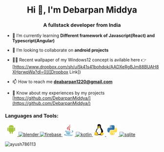<h1 align="center">Hi 👋, I'm Debarpan Middya</h1>
<h3 align="center">A fullstack developer from India</h3>

- 🌱 I’m currently learning **Different framework of Javascript(React) and Typescript(Angular)**

- 👯 I’m looking to collaborate on **android projects**

- 👨‍💻 Recent wallpaper of my Windows12 concept is avilable here 👉 [https://www.dropbox.com/sh/ui5k41s41bohdok/AADXeRgBJm88BUAH8XHprwpWa?dl=0]([Dropbox Link])

- 📫 How to reach me **deabarpan1220@gmail.com**

- 📄 Know about my experiences by my projects [https://github.com/DebarpanMiddya/](https://github.com/DebarpanMiddya/)



<h3 align="left">Languages and Tools:</h3>
<p align="left"> <a href="https://developer.android.com" target="_blank"> <img src="https://raw.githubusercontent.com/devicons/devicon/master/icons/android/android-original-wordmark.svg" alt="android" width="40" height="40"/> </a> <a href="https://www.blender.org/" target="_blank"> <img src="https://download.blender.org/branding/community/blender_community_badge_white.svg" alt="blender" width="40" height="40"/> </a> <a href="https://firebase.google.com/" target="_blank"> <img src="https://www.vectorlogo.zone/logos/firebase/firebase-icon.svg" alt="firebase" width="40" height="40"/> </a> <a href="https://www.java.com" target="_blank"> <img src="https://raw.githubusercontent.com/devicons/devicon/master/icons/java/java-original.svg" alt="java" width="40" height="40"/> </a> <a href="https://kotlinlang.org" target="_blank"> <img src="https://www.vectorlogo.zone/logos/kotlinlang/kotlinlang-icon.svg" alt="kotlin" width="40" height="40"/> </a> <a href="https://www.linux.org/" target="_blank"> <img src="https://raw.githubusercontent.com/devicons/devicon/master/icons/linux/linux-original.svg" alt="linux" width="40" height="40"/> </a> <a href="https://www.python.org" target="_blank"> <img src="https://raw.githubusercontent.com/devicons/devicon/master/icons/python/python-original.svg" alt="python" width="40" height="40"/> </a> <a href="https://www.sqlite.org/" target="_blank"> <img src="https://www.vectorlogo.zone/logos/sqlite/sqlite-icon.svg" alt="sqlite" width="40" height="40"/> </a> </p>

<p><img align="center" src="https://github-readme-stats.vercel.app/api/top-langs?username=ayush786113&show_icons=true&locale=en&layout=compact" alt="ayush786113" /></p>
